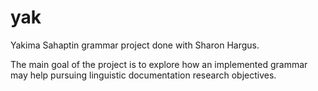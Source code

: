 # yak
Yakima Sahaptin grammar project done with Sharon Hargus.

The main goal of the project is to explore how an implemented grammar may help pursuing linguistic documentation research objectives.
